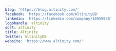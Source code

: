 ```yaml
---
blog: 'https://blog.altinity.com/'
facebook: 'https://facebook.com/AltinityDB'
linkedin: 'https://linkedin.com/company/10955938'
logohandle: altinity
sort: altinity
title: Altinity
twitter: AltinityDB
website: 'https://www.altinity.com/'
---
```

